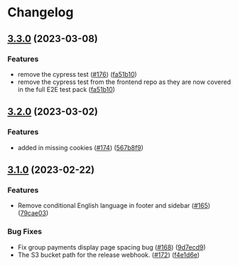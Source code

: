 # Changelog

## [3.3.0](https://github.com/dvsa/rsp-public-portal/compare/v3.2.0...v3.3.0) (2023-03-08)


### Features

* remove the cypress test  ([#176](https://github.com/dvsa/rsp-public-portal/issues/176)) ([fa51b10](https://github.com/dvsa/rsp-public-portal/commit/fa51b101c2d9154e75dcda945854c41dce0bcf3f))
* remove the cypress test from the frontend repo as they are now covered in the full E2E test pack ([fa51b10](https://github.com/dvsa/rsp-public-portal/commit/fa51b101c2d9154e75dcda945854c41dce0bcf3f))

## [3.2.0](https://github.com/dvsa/rsp-public-portal/compare/v3.1.0...v3.2.0) (2023-03-02)


### Features

* added in missing cookies ([#174](https://github.com/dvsa/rsp-public-portal/issues/174)) ([567b8f9](https://github.com/dvsa/rsp-public-portal/commit/567b8f957380c0a04a7f5d31ec5dd0177bf2a1d0))

## [3.1.0](https://github.com/dvsa/rsp-public-portal/compare/v3.0.0...v3.1.0) (2023-02-22)


### Features

* Remove conditional English language in footer and sidebar ([#165](https://github.com/dvsa/rsp-public-portal/issues/165)) ([79cae03](https://github.com/dvsa/rsp-public-portal/commit/79cae03b26e636a010ca92e26910a7a98f32f6c4))


### Bug Fixes

* Fix group payments display page spacing bug ([#168](https://github.com/dvsa/rsp-public-portal/issues/168)) ([9d7ecd9](https://github.com/dvsa/rsp-public-portal/commit/9d7ecd98e93a61d530bc215315d7e328e83422f0))
* The S3 bucket path for the release webhook.  ([#172](https://github.com/dvsa/rsp-public-portal/issues/172)) ([f4e1d6e](https://github.com/dvsa/rsp-public-portal/commit/f4e1d6ec908d5788f2dc6b6da048375ffdbca970))
